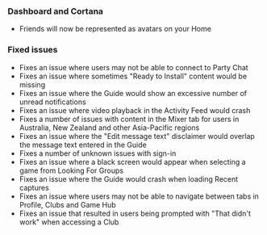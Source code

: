 ### Dashboard and Cortana
- Friends will now be represented as avatars on your Home

### Fixed issues
- Fixes an issue where users may not be able to connect to Party Chat
- Fixes an issue where sometimes "Ready to Install" content would be missing
- Fixes an issue where the Guide would show an excessive number of unread notifications
- Fixes an issue where video playback in the Activity Feed would crash
- Fixes a number of issues with content in the Mixer tab for users in Australia, New Zealand and other Asia-Pacific regions
- Fixes an issue where the "Edit message text" disclaimer would overlap the message text entered in the Guide
- Fixes a number of unknown issues with sign-in
- Fixes an issue where a black screen would appear when selecting a game from Looking For Groups
- Fixes an issue where the Guide would crash when loading Recent captures
- Fixes an issue where users may not be able to navigate between tabs in Profile, Clubs and Game Hub
- Fixes an issue that resulted in users being prompted with "That didn't work" when accessing a Club